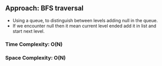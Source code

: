 ## Approach: BFS traversal
* Using a queue, to distinguish between levels adding null in the queue.
* If we encounter null then it mean current level ended add it in list and start next level.
​
### Time Complexity: O(N)
### Space Complexity: O(N)
